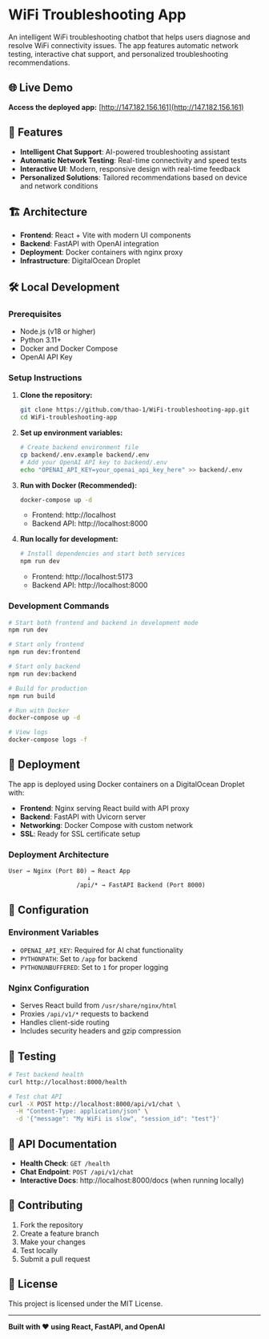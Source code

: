 # WiFi Troubleshooting App

An intelligent WiFi troubleshooting chatbot that helps users diagnose and resolve WiFi connectivity issues. The app features automatic network testing, interactive chat support, and personalized troubleshooting recommendations.

## 🌐 Live Demo

**Access the deployed app:** [http://147.182.156.161](http://147.182.156.161)

## 🚀 Features

- **Intelligent Chat Support**: AI-powered troubleshooting assistant
- **Automatic Network Testing**: Real-time connectivity and speed tests
- **Interactive UI**: Modern, responsive design with real-time feedback
- **Personalized Solutions**: Tailored recommendations based on device and network conditions

## 🏗️ Architecture

- **Frontend**: React + Vite with modern UI components
- **Backend**: FastAPI with OpenAI integration
- **Deployment**: Docker containers with nginx proxy
- **Infrastructure**: DigitalOcean Droplet

## 🛠️ Local Development

### Prerequisites

- Node.js (v18 or higher)
- Python 3.11+
- Docker and Docker Compose
- OpenAI API Key

### Setup Instructions

1. **Clone the repository:**
   ```bash
   git clone https://github.com/thao-1/WiFi-troubleshooting-app.git
   cd WiFi-troubleshooting-app
   ```

2. **Set up environment variables:**
   ```bash
   # Create backend environment file
   cp backend/.env.example backend/.env
   # Add your OpenAI API key to backend/.env
   echo "OPENAI_API_KEY=your_openai_api_key_here" >> backend/.env
   ```

3. **Run with Docker (Recommended):**
   ```bash
   docker-compose up -d
   ```
   - Frontend: http://localhost
   - Backend API: http://localhost:8000

4. **Run locally for development:**
   ```bash
   # Install dependencies and start both services
   npm run dev
   ```
   - Frontend: http://localhost:5173
   - Backend API: http://localhost:8000

### Development Commands

```bash
# Start both frontend and backend in development mode
npm run dev

# Start only frontend
npm run dev:frontend

# Start only backend
npm run dev:backend

# Build for production
npm run build

# Run with Docker
docker-compose up -d

# View logs
docker-compose logs -f
```

## 🚢 Deployment

The app is deployed using Docker containers on a DigitalOcean Droplet with:

- **Frontend**: Nginx serving React build with API proxy
- **Backend**: FastAPI with Uvicorn server
- **Networking**: Docker Compose with custom network
- **SSL**: Ready for SSL certificate setup

### Deployment Architecture

```
User → Nginx (Port 80) → React App
                      ↓
                   /api/* → FastAPI Backend (Port 8000)
```

## 🔧 Configuration

### Environment Variables

- `OPENAI_API_KEY`: Required for AI chat functionality
- `PYTHONPATH`: Set to `/app` for backend
- `PYTHONUNBUFFERED`: Set to `1` for proper logging

### Nginx Configuration

- Serves React build from `/usr/share/nginx/html`
- Proxies `/api/v1/*` requests to backend
- Handles client-side routing
- Includes security headers and gzip compression

## 🧪 Testing

```bash
# Test backend health
curl http://localhost:8000/health

# Test chat API
curl -X POST http://localhost:8000/api/v1/chat \
  -H "Content-Type: application/json" \
  -d '{"message": "My WiFi is slow", "session_id": "test"}'
```

## 📝 API Documentation

- **Health Check**: `GET /health`
- **Chat Endpoint**: `POST /api/v1/chat`
- **Interactive Docs**: http://localhost:8000/docs (when running locally)

## 🤝 Contributing

1. Fork the repository
2. Create a feature branch
3. Make your changes
4. Test locally
5. Submit a pull request

## 📄 License

This project is licensed under the MIT License.

---

**Built with ❤️ using React, FastAPI, and OpenAI**
